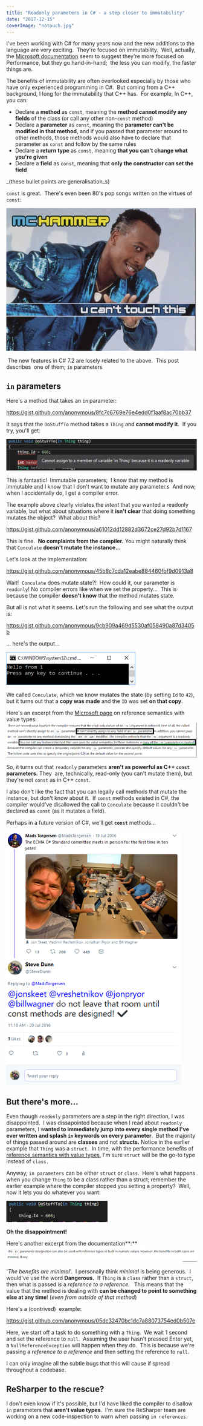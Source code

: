 ```yaml
---
title: "Readonly parameters in C# - a step closer to immutability"
date: "2017-12-15"
coverImage: "notouch.jpg"
---
```


I've been working with C# for many years now and the new additions to the language are very exciting.  They're focused on immutability.  Well, actually, the [Microsoft documentation](https://docs.microsoft.com/en-us/dotnet/csharp/reference-semantics-with-value-types) seem to suggest they're more focused on Performance, but they go hand-in-hand;  the less you can modify, the faster things are.

The benefits of immutability are often overlooked especially by those who have only experienced programming in C#.  But coming from a C++ background, I long for the immutability that C++ has.  For example, In C++, you can:

- Declare a **method** as `const`, meaning the **method cannot modify any fields** of the class (or call any other non-`const` method)
- Declare a **parameter** as `const`, meaning the **parameter can't be modified in that method**, and if you passed that parameter around to other methods, those methods would also have to declare that parameter as `const` and follow by the same rules
- Declare a **return type** as `const`, meaning **that you can't change what you're given**
- Declare a **field** as `const`, meaning that **only the constructor can set the field**

_(these bullet points are generalisation_s)

`const` is great.  There's even been 80's pop songs written on the virtues of `const`:

![](images/img_5a3447c6abf31.png)

 The new features in C# 7.2 are losely related to the above.  This post describes  one of them; `in` parameters

## `in` parameters

Here's a method that takes an `in` parameter:

https://gist.github.com/anonymous/8fc7c6769e76e4edd0f1aaf8ac70bb37

It says that the `DoStuffTo` method takes a `Thing` and **cannot modify it**.  If you try, you'll get:

![](images/img_5a3197d6498aa.png)

This is fantastic!  Immutable parameters;  I know that my method is immutable and I know that I don't want to mutate any parameter.s  And now, when I accidentally do, I get a compiler error.

The example above clearly violates the _intent_ that you wanted a readonly variable, but what about situations where it **isn't clear** that doing something mutates the object?  What about this?

https://gist.github.com/anonymous/a61012dd12882d3672ce27d92b7d1167

This is fine.  **No complaints from the compiler.** You might naturally think that `Conculate` **doesn't mutate the instance...**

Let's look at the implementation:

https://gist.github.com/anonymous/45b8c7cda12eabe884460fbf9d0913a8

Wait!  `Conculate` does mutate state?!  How could it, our parameter is `readonly`! No compiler errors like when we set the property...  This is because the compiler **doesn't know** that the method mutates state.

But all is not what it seems. Let's run the following and see what the output is:

https://gist.github.com/anonymous/9cb909a469d5530af058490a87d3405b

... here's the output...

![](images/img_5a343a2d072d8.png)

We called `Conculate`, which we know mutates the state (by setting `Id` to `42`), but it turns out that a **copy was made** and the `ID` was set **on that copy**.

Here's an excerpt from the [Microsoft page](https://docs.microsoft.com/en-us/dotnet/csharp/reference-semantics-with-value-types) on reference semantics with value types:![](images/img_5a3199e3f373f.png)

So, it turns out that `readonly` parameters **aren't as powerful as C++ `const` parameters.** They  are, technically, read-only (you can't mutate them), but they're not `const` as in C++ `const`.

I also don't like the fact that you can legally call methods that mutate the instance, but don't know about it.  If `const` methods existed in C#, the compiler would've disallowed the call to `Conculate` because it couldn't be declared as `const` (as it mutates a field).

Perhaps in a future version of C#, we'll get **`const`** methods...

![](images/img_5a34415973c7f.png)

## But there's more...

Even though `readonly` parameters are a step in the right direction, I was disappointed.  I was dissapointed because when I read about `readonly` parameters, I w**anted to immediately jump into every single method I've ever written and splash `in` keywords on every parameter**.  But the majority of things passed around are **classes** and not **structs.** Notice in the earlier example that `Thing` was a `struct`.  In time, with the performance benefits of [reference semantics with value types](https://docs.microsoft.com/en-us/dotnet/csharp/reference-semantics-with-value-types), I'm sure `struct` will be the go-to type instead of `class.`

Anyway, `in parameters` can be either `struct` or `class`.  Here's what happens when you change `Thing` to be a class rather than a struct; remember the earlier example where the compiler stopped you setting a property?  Well, now it lets you do whatever you want:

![](images/img_5a319bb28deb0.png)

**Oh the disappointment!**

Here's another excerpt from the documentation**:**![](images/img_5a319bd891a2e.png)

'_The benefits are minimal_'.  I personally think _minimal_ is being generous.  I would've use the word **Dangerous.**  If `Thing` is a `class` rather than a `struct`, then what is passed is a _reference to a reference_.   This means that the value that the method is dealing with **can be changed to point to something else at any time**! (_even from outside of that method_)

Here's a (contrived)  example:

https://gist.github.com/anonymous/05dc32470bc1dc7a88073754ed0b507e

Here, we start off a task to do something with a `Thing`.  We wait 1 second and set the reference to `null`.  Assuming the user hasn't pressed Enter yet, a `NullReferenceException` will happen when they do.  This is because we're passing a _reference to a reference_ and then setting the reference to `null`.

I can only imagine all the subtle bugs that this will cause if spread throughout a codebase.

## ReSharper to the rescue?

I don't even know if it's possible, but I'd have liked the compiler to disallow `in` parameters that **aren't value types**.  I'm sure the ReSharper team are working on a new code-inspection to warn when passing `in references`.
